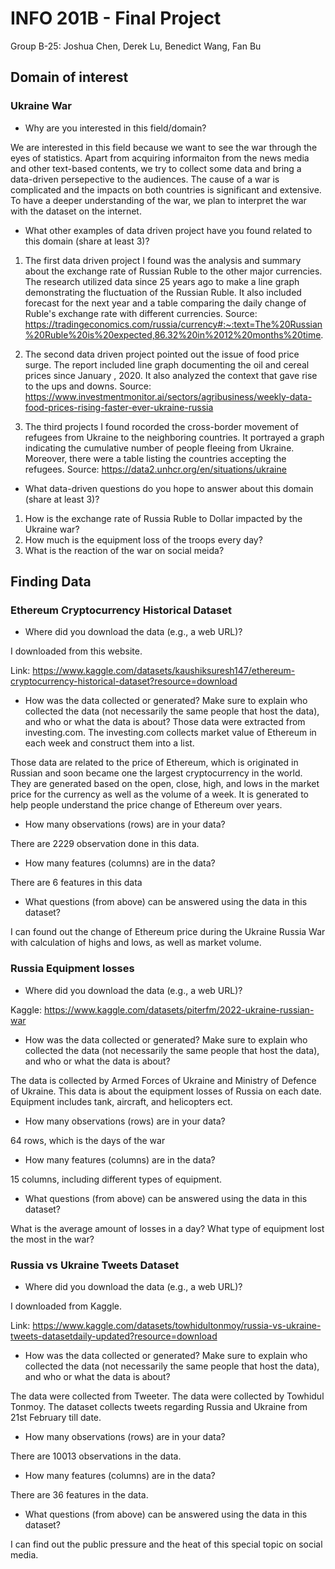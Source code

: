 # INFO 201B - Final Project
Group B-25: Joshua Chen, Derek Lu, Benedict Wang, Fan Bu

## Domain of interest
### Ukraine War
- Why are you interested in this field/domain?

We are interested in this field because we want to see the war through the eyes of statistics. Apart from acquiring informaiton from the news media and other
text-based contents, we try to collect some data and bring a data-driven persepective to the audiences. The cause of a war is complicated and the impacts on 
both countries is significant and extensive. To have a deeper understanding of the war, we plan to interpret the war with the dataset on the internet.

- What other examples of data driven project have you found related to this domain (share at least 3)?

1. The first data driven project I found was the analysis and summary about the exchange rate of Russian Ruble to the other major currencies.
The research utilized data since 25 years ago to make a line graph demonstrating the fluctuation of the Russian Ruble. It also included forecast for the next 
year and a table comparing the daily change of Ruble's exchange rate with different currencies.
Source: https://tradingeconomics.com/russia/currency#:~:text=The%20Russian%20Ruble%20is%20expected,86.32%20in%2012%20months%20time.

2. The second data driven project pointed out the issue of food price surge. The report included line graph documenting the oil and cereal prices since January
, 2020. It also analyzed the context that gave rise to the ups and downs.
Source: https://www.investmentmonitor.ai/sectors/agribusiness/weekly-data-food-prices-rising-faster-ever-ukraine-russia

3. The third projects I found rocorded the cross-border movement of refugees from Ukraine to the neighboring countries. It portrayed a graph indicating the 
cumulative number of people fleeing from Ukraine. Moreover, there were a table listing the countries accepting the refugees.
Source: https://data2.unhcr.org/en/situations/ukraine

- What data-driven questions do you hope to answer about this domain (share at least 3)?

1. How is the exchange rate of Russia Ruble to Dollar impacted by the Ukraine war?
2. How much is the equipment loss of the troops every day?
3. What is the reaction of the war on social meida?

## Finding Data
### Ethereum Cryptocurrency Historical Dataset

- Where did you download the data (e.g., a web URL)?

I downloaded from this website. 

Link: https://www.kaggle.com/datasets/kaushiksuresh147/ethereum-cryptocurrency-historical-dataset?resource=download 

- How was the data collected or generated? Make sure to explain who collected the data (not necessarily the same people that host the data), and who or what the data is about?
Those data were extracted from investing.com. The investing.com collects market value of Ethereum in each week and construct them into a list.

Those data are related to the price of Ethereum, which is originated in Russian and soon became one the largest cryptocurrency in the world.
They are generated based on the open, close, high, and lows in the market price for the currency as well as the volume of a week. It is generated to help
people understand the price change of Ethereum over years. 

- How many observations (rows) are in your data?

There are 2229 observation done in this data. 

- How many features (columns) are in the data?

There are 6 features in this data

- What questions (from above) can be answered using the data in this dataset?

I can found out the change of Ethereum price during the Ukraine Russia War with calculation of highs and lows, as well as market volume. 

### Russia Equipment losses

- Where did you download the data (e.g., a web URL)?

Kaggle: https://www.kaggle.com/datasets/piterfm/2022-ukraine-russian-war

- How was the data collected or generated? Make sure to explain who collected the data (not necessarily the same people that host the data), and who or what the data is about?

The data is collected by Armed Forces of Ukraine and Ministry of Defence of Ukraine. This data is about the equipment losses of Russia on each date.
Equipment includes tank, aircraft, and helicopters ect.

- How many observations (rows) are in your data?

64 rows, which is the days of the war

- How many features (columns) are in the data?

15 columns, including different types of equipment.

- What questions (from above) can be answered using the data in this dataset?

What is the average amount of losses in a day?
What type of equipment lost the most in the war?

### Russia vs Ukraine Tweets Dataset

- Where did you download the data (e.g., a web URL)?

I downloaded from Kaggle. 

Link: https://www.kaggle.com/datasets/towhidultonmoy/russia-vs-ukraine-tweets-datasetdaily-updated?resource=download

- How was the data collected or generated? Make sure to explain who collected the data (not necessarily the same people that host the data), and who or what the data is about?

The data were collected from Tweeter. The data were collected by Towhidul Tonmoy. The dataset collects tweets regarding Russia and Ukraine from 21st February till date.

- How many observations (rows) are in your data?

There are 10013 observations in the data.

- How many features (columns) are in the data?

There are 36 features in the data.

- What questions (from above) can be answered using the data in this dataset?

I can find out the public pressure and the heat of this special topic on social media.